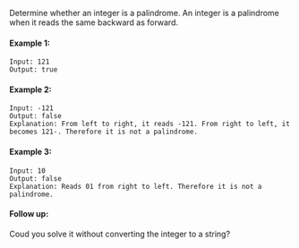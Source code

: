 Determine whether an integer is a palindrome. An integer is a palindrome when it reads the same backward as forward.

#### Example 1:
```
Input: 121
Output: true
```

#### Example 2:
```
Input: -121
Output: false
Explanation: From left to right, it reads -121. From right to left, it becomes 121-. Therefore it is not a palindrome.
```

#### Example 3:
```
Input: 10
Output: false
Explanation: Reads 01 from right to left. Therefore it is not a palindrome.
```

#### Follow up:
Coud you solve it without converting the integer to a string?